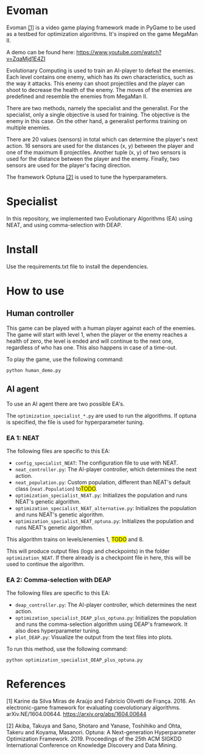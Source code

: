 # Evoman
Evoman [[1]](#1) is a video game playing framework made in PyGame to be used as a testbed for optimization algorithms. It's inspired on the game MegaMan II.

A demo can be found here:  https://www.youtube.com/watch?v=ZqaMjd1E4ZI

Evolutionary Computing is used to train an AI-player to defeat the enemies. Each level contains one enemy, which has its own characteristics, such as the way it attacks. This enemy can shoot projectiles and the player can shoot to decrease the health of the enemy. The moves of the enemies are predefined and resemble the enemies from MegaMan II.

There are two methods, namely the specialist and the generalist. For the specialist, only a single objective is used for training. The objective is the enemy in this case. On the other hand, a generalist performs training on multiple enemies.

There are 20 values (sensors) in total which can determine the player's next action. 16 sensors are used for the distances (x, y) between the player and one of the maximum 8 projectiles. Another tuple (x, y) of two sensors is used for the distance between the player and the enemy. Finally, two sensors are used for the player's facing direction.

The framework Optuna [[2]](#2)  is used to tune the hyperparameters.

# Specialist
In this repository, we implemented two Evolutionary Algorithms (EA) using NEAT, and using comma-selection with DEAP.

# Install
Use the requirements.txt file to install the dependencies.

# How to use
## Human controller
This game can be played with a human player against each of the enemies. The game will start with level 1, when the player or the enemy reaches a health of zero, the level is ended and will continue to the next one, regardless of who has one. This also happens in case of a time-out.

To play the game, use the following command:

```python human_demo.py```

## AI agent
To use an AI agent there are two possible EA's.

The `optimization_specialist_*.py` are used to run the algorithms. If optuna is specified, the file is used for hyperparameter tuning.


### EA 1: NEAT
The following files are specific to this EA:

- `config_specialist_NEAT`: The configuration file to use with NEAT.
- `neat_controller.py`: The AI-player controller, which determines the next action.
- `neat_population.py`: Custom population, different than NEAT's default class (`neat.Population`) to<span style="background-color: #FFFF00">TODO</span>.
- `optimization_specialist_NEAT.py`: Initializes the population and runs NEAT's genetic algorithm.
- `optimization_specialist_NEAT_alternative.py`: Initializes the population and runs NEAT's genetic algorithm.
- `optimization_specialist_NEAT_optuna.py`: Initializes the population and runs NEAT's genetic algorithm.

This algorithm trains on levels/enemies 1, <span style="background-color: #FFFF00">TODO</span> and 8.


This will produce output files (logs and checkpoints) in the folder `optimization_NEAT`. If there already is a checkpoint file in here, this will be used to continue the algorithm.

### EA 2: Comma-selection with DEAP

The following files are specific to this EA:

- `deap_controller.py`: The AI-player controller, which determines the next action.
- `optimization_specialist_DEAP_plus_optuna.py`: Initializes the population and runs the comma-selection algorithm using DEAP's framework. It also does hyperparameter tuning.
- `plot_DEAP.py`: Visualize the output from the text files into plots.

To run this method, use the following command:

```python optimization_specialist_DEAP_plus_optuna.py```

# References
<a id="1">[1]</a>
Karine da Silva Miras de Araújo and Fabrício Olivetti de França. 2016. An electronic-game framework for evaluating coevolutionary algorithms. arXiv.NE/1604.00644. https://arxiv.org/abs/1604.00644

<a id="2">[2]</a>
Akiba, Takuya and Sano, Shotaro and Yanase, Toshihiko and Ohta, Takeru and Koyama, Masanori. Optuna: A Next-generation Hyperparameter Optimization Framework. 2019. Proceedings of the 25th ACM SIGKDD International Conference on Knowledge Discovery and Data Mining.
